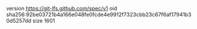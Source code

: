 version https://git-lfs.github.com/spec/v1
oid sha256:92be03721b4a166e048fe0fcde4e9912f7323cbb23c67f6af17941b30d5257dd
size 1601

